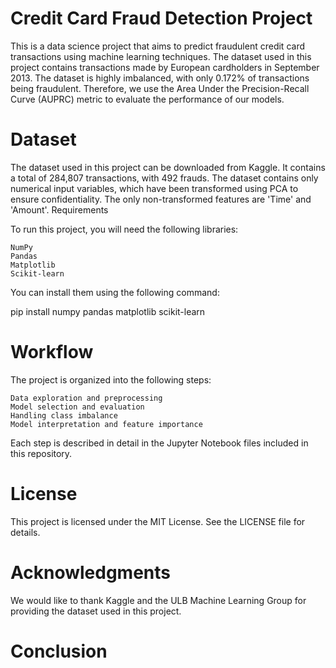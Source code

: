 # Credit Card Fraud Detection Project

This is a data science project that aims to predict fraudulent credit card transactions using machine learning techniques. The dataset used in this project contains transactions made by European cardholders in September 2013. The dataset is highly imbalanced, with only 0.172% of transactions being fraudulent. Therefore, we use the Area Under the Precision-Recall Curve (AUPRC) metric to evaluate the performance of our models.

# Dataset

The dataset used in this project can be downloaded from Kaggle. It contains a total of 284,807 transactions, with 492 frauds. The dataset contains only numerical input variables, which have been transformed using PCA to ensure confidentiality. The only non-transformed features are 'Time' and 'Amount'.
Requirements

To run this project, you will need the following libraries:

    NumPy
    Pandas
    Matplotlib
    Scikit-learn

You can install them using the following command:

pip install numpy pandas matplotlib scikit-learn

# Workflow

The project is organized into the following steps:

    Data exploration and preprocessing
    Model selection and evaluation
    Handling class imbalance
    Model interpretation and feature importance

Each step is described in detail in the Jupyter Notebook files included in this repository.

# License

This project is licensed under the MIT License. See the LICENSE file for details.

# Acknowledgments

We would like to thank Kaggle and the ULB Machine Learning Group for providing the dataset used in this project.

# Conclusion
